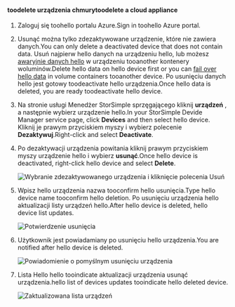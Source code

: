 #### <a name="toodelete-a-cloud-appliance"></a><span data-ttu-id="8ed76-101">toodelete urządzenia chmury</span><span class="sxs-lookup"><span data-stu-id="8ed76-101">toodelete a cloud appliance</span></span>

1. <span data-ttu-id="8ed76-102">Zaloguj się toohello portalu Azure.</span><span class="sxs-lookup"><span data-stu-id="8ed76-102">Sign in toohello Azure portal.</span></span>
2. <span data-ttu-id="8ed76-103">Usunąć można tylko zdezaktywowane urządzenie, które nie zawiera danych.</span><span class="sxs-lookup"><span data-stu-id="8ed76-103">You can only delete a deactivated device that does not contain data.</span></span> <span data-ttu-id="8ed76-104">Usuń najpierw hello danych na urządzeniu hello, lub możesz [awaryjnie danych hello](../articles/storsimple/storsimple-8000-device-failover-cloud-appliance.md) w urządzeniu tooanother kontenery woluminów.</span><span class="sxs-lookup"><span data-stu-id="8ed76-104">Delete hello data on hello device first or you can [fail over hello data](../articles/storsimple/storsimple-8000-device-failover-cloud-appliance.md) in volume containers tooanother device.</span></span> <span data-ttu-id="8ed76-105">Po usunięciu danych hello jest gotowy toodeactivate hello urządzenia.</span><span class="sxs-lookup"><span data-stu-id="8ed76-105">Once hello data is deleted, you are ready toodeactivate hello device.</span></span>
3. <span data-ttu-id="8ed76-106">Na stronie usługi Menedżer StorSimple sprzęgającego kliknij **urządzeń** , a następnie wybierz urządzenie hello.</span><span class="sxs-lookup"><span data-stu-id="8ed76-106">In your StorSimple Devide Manager service page, click **Devices** and then select hello device.</span></span> <span data-ttu-id="8ed76-107">Kliknij je prawym przyciskiem myszy i wybierz polecenie **Dezaktywuj**.</span><span class="sxs-lookup"><span data-stu-id="8ed76-107">Right-click and select **Deactivate**.</span></span>
4. <span data-ttu-id="8ed76-108">Po dezaktywacji urządzenia powitania kliknij prawym przyciskiem myszy urządzenie hello i wybierz **usunąć**.</span><span class="sxs-lookup"><span data-stu-id="8ed76-108">Once hello device is deactivated, right-click hello device and select **Delete**.</span></span>

    ![Wybranie zdezaktywowanego urządzenia i kliknięcie polecenia Usuń](./media/storsimple-8000-delete-cloud-appliance/delete-cloud-appliance1.png)

5. <span data-ttu-id="8ed76-110">Wpisz hello urządzenia nazwa tooconfirm hello usunięcia.</span><span class="sxs-lookup"><span data-stu-id="8ed76-110">Type hello device name tooconfirm hello deletion.</span></span> <span data-ttu-id="8ed76-111">Po usunięciu urządzenia hello aktualizacji listy urządzeń hello.</span><span class="sxs-lookup"><span data-stu-id="8ed76-111">After hello device is deleted, hello device list updates.</span></span>

    ![Potwierdzenie usunięcia](./media/storsimple-8000-delete-cloud-appliance/delete-cloud-appliance2.png)

6. <span data-ttu-id="8ed76-113">Użytkownik jest powiadamiany po usunięciu hello urządzenia.</span><span class="sxs-lookup"><span data-stu-id="8ed76-113">You are notified after hello device is deleted.</span></span>

    ![Powiadomienie o pomyślnym usunięciu urządzenia](./media/storsimple-8000-delete-cloud-appliance/delete-cloud-appliance4.png)

7. <span data-ttu-id="8ed76-115">Lista Hello hello tooindicate aktualizacji urządzenia usunąć urządzenia.</span><span class="sxs-lookup"><span data-stu-id="8ed76-115">hello list of devices updates tooindicate hello deleted device.</span></span>

    ![Zaktualizowana lista urządzeń](./media/storsimple-8000-delete-cloud-appliance/delete-cloud-appliance5.png)
